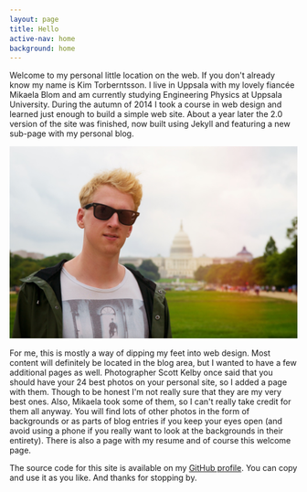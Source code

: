 ```yaml
---
layout: page
title: Hello
active-nav: home
background: home
---
```


Welcome to my personal little location on the web. If you don't already know my name is Kim Torberntsson. I live in Uppsala with my lovely fiancée Mikaela Blom and am currently studying Engineering Physics at Uppsala University. During the autumn of 2014 I took a course in web design and learned just enough to build a simple web site. About a year later the 2.0 version of the site was finished, now built using Jekyll and featuring a new sub-page with my personal blog.

![Portrait of me (Kim Torberntsson)](/assets/pictures/portrait-kim.jpg)

For me, this is mostly a way of dipping my feet into web design. Most content will definitely be located in the blog area, but I wanted to have a few additional pages as well. Photographer Scott Kelby once said that you should have your 24 best photos on your personal site, so I added a page with them. Though to be honest I'm not really sure that they are my very best ones. Also, Mikaela took some of them, so I can't really take credit for them all anyway. You will find lots of other photos in the form of backgrounds or as parts of blog entries if you keep your eyes open (and avoid using a phone if you really want to look at the backgrounds in their entirety). There is also a page with my resume and of course this welcome page. 

The source code for this site is available on my [GitHub profile](https://github.com/KimTorberntsson/kimtorberntsson.github.io). You can copy and use it as you like. And thanks for stopping by.